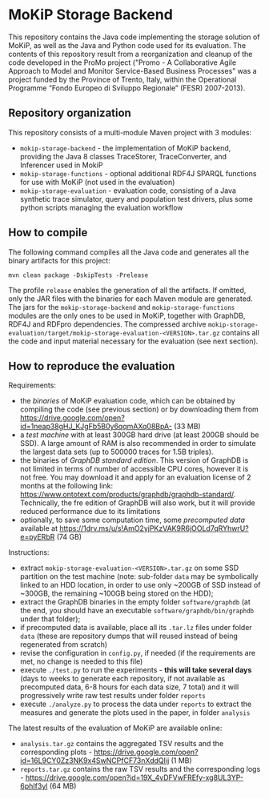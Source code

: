 # MoKiP Storage Backend
This repository contains the Java code implementing the storage solution of MoKiP, as well as the Java and Python code used for its evaluation. The contents of this repository result from a reorganization and cleanup of the code developed in the ProMo project ("Promo - A Collaborative Agile Approach to Model and Monitor Service-Based Business Processes” was a project funded by the Province of Trento, Italy, within the Operational Programme “Fondo Europeo di Sviluppo Regionale” (FESR) 2007-2013).

## Repository organization
This repository consists of a multi-module Maven project with 3 modules:
* `mokip-storage-backend` - the implementation of MoKiP backend, providing the Java 8 classes TraceStorer, TraceConverter, and Inferencer used in MokiP
* `mokip-storage-functions` - optional additional RDF4J SPARQL functions for use with MoKiP (not used in the evaluation)
* `mokip-storage-evaluation` - evaluation code, consisting of a Java synthetic trace simulator, query and population test drivers, plus some python scripts managing the evaluation workflow

## How to compile
The following command compiles all the Java code and generates all the binary artifacts for this project:
```
mvn clean package -DskipTests -Prelease
```
The profile `release` enables the generation of all the artifacts. If omitted, only the JAR files with the binaries for each Maven module are generated.
The jars for the `mokip-storage-backend` and `mokip-storage-functions` modules are the only ones to be used in MoKiP, together with GraphDB, RDF4J and RDFpro dependencies.
The compressed archive `mokip-storage-evaluation/target/mokip-storage-evaluation-<VERSION>.tar.gz` contains all the code and input material necessary for the evaluation (see next section).

## How to reproduce the evaluation
Requirements:
* the *binaries* of MoKiP evaluation code, which can be obtained by compiling the code (see previous section) or by downloading them from https://drive.google.com/open?id=1neap38gHJ_KJgFb5B0y6qqmAXq08BpA- (33 MB)
* a *test machine* with at least 300GB hard drive (at least 200GB should be SSD). A large amount of RAM is also recommended in order to simulate the largest data sets (up to 500000 traces for 1.5B triples).
* the binaries of *GraphDB standard edition*. This version of GraphDB is not limited in terms of number of accessible CPU cores, however it is not free. You may download it and apply for an evaluation license of 2 months at the following link: https://www.ontotext.com/products/graphdb/graphdb-standard/. Technically, the fre edition of GraphDB will also work, but it will provide reduced performance due to its limitations
* optionally, to save some computation time, some *precomputed data* available at https://1drv.ms/u/s!AmO2yjPKzVAK9R6jOOLd7qRYhwrU?e=pyERbR (74 GB)

Instructions:
* extract `mokip-storage-evaluation-<VERSION>.tar.gz` on some SSD partition on the test machine (note: sub-folder `data` may be symbolically linked to an HDD location, in order to use only ~200GB of SSD instead of ~300GB, the remaining ~100GB being stored on the HDD);
* extract the GraphDB binaries in the empty folder `software/graphdb` (at the end, you should have an executable `software/graphdb/bin/graphdb` under that folder);
* if precomputed data is available, place all its `.tar.lz` files under folder `data` (these are repository dumps that will reused instead of being regenerated from scratch)
* revise the configuration in `config.py`, if needed (if the requirements are met, no change is needed to this file)
* execute `./test.py` to run the experiments - **this will take several days** (days to weeks to generate each repository, if not available as precomputed data, 6-8 hours for each data size, 7 total) and it will progressively write raw test results under folder `reports`
* execute `./analyze.py` to process the data under `reports` to extract the measures and generate the plots used in the paper, in folder `analysis`

The latest results of the evaluation of MoKiP are available online:
* `analysis.tar.gz` contains the aggregated TSV results and the corresponding plots - https://drive.google.com/open?id=16L9CY0Zz3NK9x4SwNCPfCF73nXddQIij (1 MB)
* `reports.tar.gz` contains the raw TSV results and the corresponding logs - https://drive.google.com/open?id=19X_4vDFVwFREfy-xg8UL3YP-6phIf3yl (64 MB)
